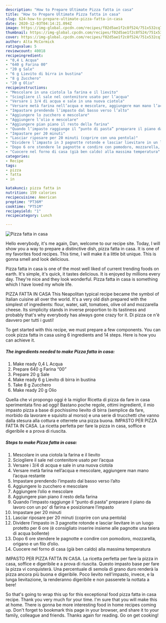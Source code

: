 ```yaml
---
description: "How to Prepare Ultimate Pizza fatta in casa"
title: "How to Prepare Ultimate Pizza fatta in casa"
slug: 624-how-to-prepare-ultimate-pizza-fatta-in-casa
date: 2020-12-03T04:14:21.094Z
image: https://img-global.cpcdn.com/recipes/f02d5ae1f2c8f524/751x532cq70/pizza-fatta-in-casa-recipe-main-photo.jpg
thumbnail: https://img-global.cpcdn.com/recipes/f02d5ae1f2c8f524/751x532cq70/pizza-fatta-in-casa-recipe-main-photo.jpg
cover: https://img-global.cpcdn.com/recipes/f02d5ae1f2c8f524/751x532cq70/pizza-fatta-in-casa-recipe-main-photo.jpg
author: Alta McCormick
ratingvalue: 5
reviewcount: 40018
recipeingredient:
- "0,4 L Acqua"
- "640 g Farina 00"
- "20 g Sale"
- "6 g Lievito di birra in bustina"
- "8 g Zucchero"
- "20 g Olio"
recipeinstructions:
- "Mescolare in una ciotola la farina e il lievito"
- "Sciogliere il sale nel contenitore usato per l’acqua"
- "Versare i 3/4 di acqua e sale in una nuova ciotola"
- "Versare metà farina nell’acqua e mescolare, aggiungere man mano l’acqua restante"
- "Impastare prendendo l’impasto dal basso verso l’alto"
- "Aggiungere lo zucchero e mescolare"
- "Aggiungere l’olio e mescolare"
- "Aggiungere pian piano il resto della farina"
- "Quando l’impasto raggiunge il “punto di pasta” preparare il piano da lavoro con un po’ di farina e posizionare l’impasto"
- "Impastare per 20 minuti"
- "Lasciar riposare per 20 minuti (coprire con una pentola)"
- "Dividere l’impasto in 3 pagnotte rotonde e lasciar lievitare in un luogo protetto per 6 ore (è consigliato inserire insieme alle pagnotte una teiera di acqua bollente)"
- "Dopo 6 ore stendere le pagnotte e condire con pomodoro, mozzarella, origano e un filo d’olio."
- "Cuocere nel forno di casa (già ben caldo) alla massima temperatura"
categories:
- Recipe
tags:
- pizza
- fatta
- in

katakunci: pizza fatta in 
nutrition: 159 calories
recipecuisine: American
preptime: "PT36M"
cooktime: "PT51M"
recipeyield: "1"
recipecategory: Lunch

---
```



![Pizza fatta in casa](https://img-global.cpcdn.com/recipes/f02d5ae1f2c8f524/751x532cq70/pizza-fatta-in-casa-recipe-main-photo.jpg)

Hello everybody, it's me again, Dan, welcome to our recipe site. Today, I will show you a way to prepare a distinctive dish, pizza fatta in casa. It is one of my favorites food recipes. This time, I will make it a little bit unique. This is gonna smell and look delicious.

Pizza fatta in casa is one of the most well liked of current trending foods on earth. It's simple, it's quick, it tastes delicious. It is enjoyed by millions every day. They're nice and they look wonderful. Pizza fatta in casa is something which I have loved my whole life.

PIZZA FATTA IN CASA This Neapolitan typical recipe became the symbol of Italian cuisine all over the world. It&#39;s a very old dish prepared with the simplest of ingredients: flour, water, salt, tomatoes, olive oil and mozzarella cheese. Its simplicity stands in inverse proportion to its tastiness and probably that&#39;s why everybody has always gone crazy for it. Di pizza ce n&#39;è davvero per tutti i gusti!


To get started with this recipe, we must prepare a few components. You can cook pizza fatta in casa using 6 ingredients and 14 steps. Here is how you can achieve it.

<!--inarticleads1-->

##### The ingredients needed to make Pizza fatta in casa:

1. Make ready 0,4 L Acqua
1. Prepare 640 g Farina “00”
1. Prepare 20 g Sale
1. Make ready 6 g Lievito di birra in bustina
1. Take 8 g Zucchero
1. Make ready 20 g Olio


Quella che vi propongo oggi è la miglior Ricetta di pizza da fare in casa sperimentata fino ad oggi! Bastano poche regole, ottimi ingredienti, il mio impasto pizza a base di pochissimo lievito di birra (semplice da fare, morbido da lavorare e squisito al morso) e una serie di trucchetti che vanno dalla stesura alla cottura e otterrete una pizza buona. IMPASTO PER PIZZA FATTA IN CASA. La ricetta perfetta per fare la pizza in casa, soffice e digeribile e a prova di riuscita. 

<!--inarticleads2-->

##### Steps to make Pizza fatta in casa:

1. Mescolare in una ciotola la farina e il lievito
1. Sciogliere il sale nel contenitore usato per l’acqua
1. Versare i 3/4 di acqua e sale in una nuova ciotola
1. Versare metà farina nell’acqua e mescolare, aggiungere man mano l’acqua restante
1. Impastare prendendo l’impasto dal basso verso l’alto
1. Aggiungere lo zucchero e mescolare
1. Aggiungere l’olio e mescolare
1. Aggiungere pian piano il resto della farina
1. Quando l’impasto raggiunge il “punto di pasta” preparare il piano da lavoro con un po’ di farina e posizionare l’impasto
1. Impastare per 20 minuti
1. Lasciar riposare per 20 minuti (coprire con una pentola)
1. Dividere l’impasto in 3 pagnotte rotonde e lasciar lievitare in un luogo protetto per 6 ore (è consigliato inserire insieme alle pagnotte una teiera di acqua bollente)
1. Dopo 6 ore stendere le pagnotte e condire con pomodoro, mozzarella, origano e un filo d’olio.
1. Cuocere nel forno di casa (già ben caldo) alla massima temperatura


IMPASTO PER PIZZA FATTA IN CASA. La ricetta perfetta per fare la pizza in casa, soffice e digeribile e a prova di riuscita. Questo impasto base per fare la pizza vi conquisterà. Una percentuale di semola di grano duro renderà la pizza ancora più buona e digeribile. Poco lievito nell&#39;impasto, invece, e la lunga lievitazione, la renderanno digeribile e non passerete la nottata a bere! 

So that's going to wrap this up for this exceptional food pizza fatta in casa recipe. Thank you very much for your time. I'm sure that you will make this at home. There is gonna be more interesting food in home recipes coming up. Don't forget to bookmark this page in your browser, and share it to your family, colleague and friends. Thanks again for reading. Go on get cooking!
